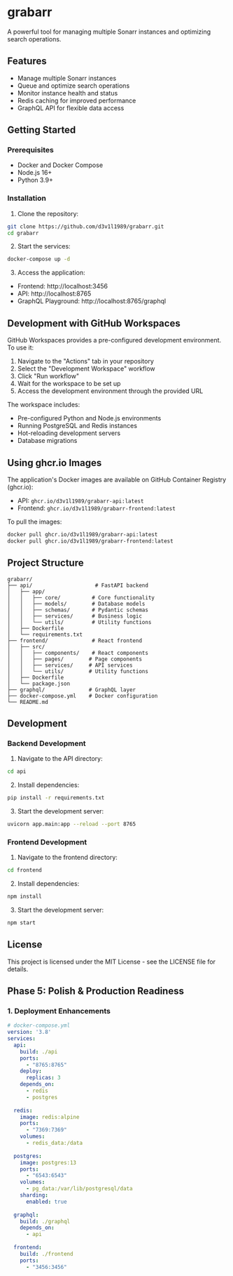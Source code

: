 # grabarr

A powerful tool for managing multiple Sonarr instances and optimizing search operations.

## Features

- Manage multiple Sonarr instances
- Queue and optimize search operations
- Monitor instance health and status
- Redis caching for improved performance
- GraphQL API for flexible data access

## Getting Started

### Prerequisites

- Docker and Docker Compose
- Node.js 16+
- Python 3.9+

### Installation

1. Clone the repository:
```bash
git clone https://github.com/d3v1l1989/grabarr.git
cd grabarr
```

2. Start the services:
```bash
docker-compose up -d
```

3. Access the application:
- Frontend: http://localhost:3456
- API: http://localhost:8765
- GraphQL Playground: http://localhost:8765/graphql

## Development with GitHub Workspaces

GitHub Workspaces provides a pre-configured development environment. To use it:

1. Navigate to the "Actions" tab in your repository
2. Select the "Development Workspace" workflow
3. Click "Run workflow"
4. Wait for the workspace to be set up
5. Access the development environment through the provided URL

The workspace includes:
- Pre-configured Python and Node.js environments
- Running PostgreSQL and Redis instances
- Hot-reloading development servers
- Database migrations

## Using ghcr.io Images

The application's Docker images are available on GitHub Container Registry (ghcr.io):

- API: `ghcr.io/d3v1l1989/grabarr-api:latest`
- Frontend: `ghcr.io/d3v1l1989/grabarr-frontend:latest`

To pull the images:
```bash
docker pull ghcr.io/d3v1l1989/grabarr-api:latest
docker pull ghcr.io/d3v1l1989/grabarr-frontend:latest
```

## Project Structure

```
grabarr/
├── api/                    # FastAPI backend
│   ├── app/
│   │   ├── core/          # Core functionality
│   │   ├── models/        # Database models
│   │   ├── schemas/       # Pydantic schemas
│   │   ├── services/      # Business logic
│   │   └── utils/         # Utility functions
│   ├── Dockerfile
│   └── requirements.txt
├── frontend/              # React frontend
│   ├── src/
│   │   ├── components/    # React components
│   │   ├── pages/        # Page components
│   │   ├── services/     # API services
│   │   └── utils/        # Utility functions
│   ├── Dockerfile
│   └── package.json
├── graphql/              # GraphQL layer
├── docker-compose.yml    # Docker configuration
└── README.md
```

## Development

### Backend Development

1. Navigate to the API directory:
```bash
cd api
```

2. Install dependencies:
```bash
pip install -r requirements.txt
```

3. Start the development server:
```bash
uvicorn app.main:app --reload --port 8765
```

### Frontend Development

1. Navigate to the frontend directory:
```bash
cd frontend
```

2. Install dependencies:
```bash
npm install
```

3. Start the development server:
```bash
npm start
```

## License

This project is licensed under the MIT License - see the LICENSE file for details.

## Phase 5: Polish & Production Readiness

### 1. Deployment Enhancements
```yaml
# docker-compose.yml
version: '3.8'
services:
  api:
    build: ./api
    ports:
      - "8765:8765"
    deploy:
      replicas: 3
    depends_on:
      - redis
      - postgres
    
  redis:
    image: redis:alpine
    ports:
      - "7369:7369"
    volumes:
      - redis_data:/data
    
  postgres:
    image: postgres:13
    ports:
      - "6543:6543"
    volumes:
      - pg_data:/var/lib/postgresql/data
    sharding:
      enabled: true
      
  graphql:
    build: ./graphql
    depends_on:
      - api
      
  frontend:
    build: ./frontend
    ports:
      - "3456:3456"
``` 